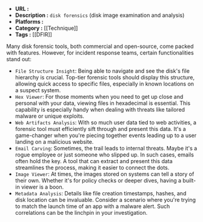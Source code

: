 - **URL :** 
- **Description :** `disk forensics` (disk image examination and analysis)
- **Platforms :** 
- **Category :** [[Technique]]
- **Tags :** [[DFIR]]

Many disk forensic tools, both commercial and open-source, come packed with features. However, for incident response teams, certain functionalities stand out:
- `File Structure Insight`: Being able to navigate and see the disk's file hierarchy is crucial. Top-tier forensic tools should display this structure, allowing quick access to specific files, especially in known locations on a suspect system.
- `Hex Viewer`: For those moments when you need to get up close and personal with your data, viewing files in hexadecimal is essential. This capability is especially handy when dealing with threats like tailored malware or unique exploits.
- `Web Artifacts Analysis`: With so much user data tied to web activities, a forensic tool must efficiently sift through and present this data. It's a game-changer when you're piecing together events leading up to a user landing on a malicious website.
- `Email Carving`: Sometimes, the trail leads to internal threats. Maybe it's a rogue employee or just someone who slipped up. In such cases, emails often hold the key. A tool that can extract and present this data streamlines the process, making it easier to connect the dots.
- `Image Viewer`: At times, the images stored on systems can tell a story of their own. Whether it's for policy checks or deeper dives, having a built-in viewer is a boon.
- `Metadata Analysis`: Details like file creation timestamps, hashes, and disk location can be invaluable. Consider a scenario where you're trying to match the launch time of an app with a malware alert. Such correlations can be the linchpin in your investigation.